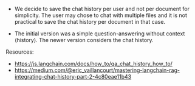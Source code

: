 - We decide to save the chat history per user and not per document for simplicity.
The user may chose to chat with multiple files and it is not practical to save
the chat history per document in that case.


- The initial version was a simple question-answering without context (history).
The newer version considers the chat history.


Resources:
- https://js.langchain.com/docs/how_to/qa_chat_history_how_to/
- https://medium.com/@eric_vaillancourt/mastering-langchain-rag-integrating-chat-history-part-2-4c80eae11b43
